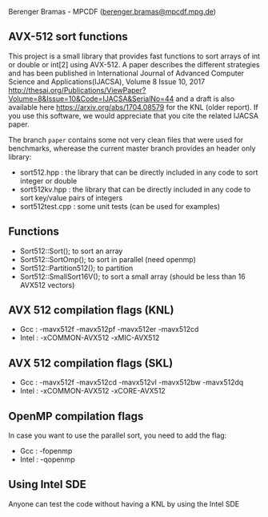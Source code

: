 Berenger Bramas - MPCDF (berenger.bramas@mpcdf.mpg.de)

## AVX-512 sort functions

This project is a small library that provides fast functions to sort arrays of int or double or int[2] using AVX-512.
A paper describes the different strategies and has been published in International Journal of Advanced Computer Science and Applications(IJACSA), Volume 8 Issue 10, 2017
http://thesai.org/Publications/ViewPaper?Volume=8&Issue=10&Code=IJACSA&SerialNo=44
and a draft is also available here https://arxiv.org/abs/1704.08579 for the KNL (older report).
If you use this software, we would appreciate that you cite the related IJACSA paper.


The branch `paper` contains some not very clean files that were used for benchmarks,
wherease the current master branch provides an header only library:
- sort512.hpp : the library that can be directly included in any code to sort integer or double
- sort512kv.hpp : the library that can be directly included in any code to sort key/value pairs of integers
- sort512test.cpp : some unit tests (can be used for examples)

##  Functions
- Sort512::Sort(); to sort an array
- Sort512::SortOmp(); to sort in parallel (need openmp)
- Sort512::Partition512(); to partition
- Sort512::SmallSort16V(); to sort a small array (should be less than 16 AVX512 vectors)


## AVX 512 compilation flags (KNL)
- Gcc : -mavx512f -mavx512pf -mavx512er -mavx512cd
- Intel : -xCOMMON-AVX512 -xMIC-AVX512

## AVX 512 compilation flags (SKL)
- Gcc : -mavx512f -mavx512cd -mavx512vl -mavx512bw -mavx512dq
- Intel : -xCOMMON-AVX512 -xCORE-AVX512

## OpenMP compilation flags
In case you want to use the parallel sort, you need to add the flag:
- Gcc :  -fopenmp
- Intel :  -qopenmp

## Using Intel SDE

Anyone can test the code without having a KNL by using the Intel SDE